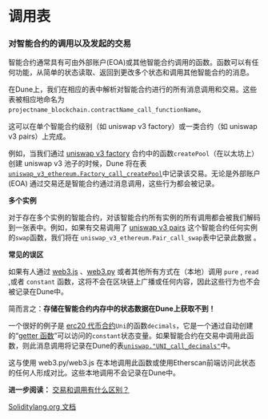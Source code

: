 # 调用表

### **对智能合约的调用以及发起的交易**

智能合约通常具有可由外部账户(EOA)或其他智能合约调用的函数。函数可以有任何功能，从简单的状态读取、返回到更改多个状态和调用其他智能合约的消息。

在Dune上，我们在相应的表中解析对智能合约进行的所有消息调用和交易。这些表被相应地命名为`projectname_blockchain.contractName_call_functionName`。

这可以在单个智能合约级别（如 uniswap v3 factory）或一类合约（如 uniswap v3 pairs）上完成。

例如，当我们通过 [uniswap v3 factory](https://etherscan.io/address/0x1f98431c8ad98523631ae4a59f267346ea31f984#code) 合约中的函数`createPool`（在以太坊上）创建 uniswap v3 池子的时候，Dune 将在表[ `uniswap_v3_ethereum.Factory_call_createPool`](https://dune.com/queries/735856)中记录该交易。无论是外部账户 (EOA) 通过交易还是智能合约通过消息调用，这些行为都会被记录。

**多个实例**

对于存在多个实例的智能合约，对该智能合约所有实例的所有调用都会被我们解码到一张表中。例如，如果有交易调用了 [uniswap v3 pairs](https://etherscan.io/address/0x8f8ef111b67c04eb1641f5ff19ee54cda062f163#writeContract) 这个智能合约任何实例的`swap`函数，我们将在 `uniswap_v3_ethereum.Pair_call_swap`表中记录此数据 。

**常见的误区**

如果有人通过 [web3.js](https://web3js.readthedocs.io) 、[web3.py](https://web3py.readthedocs.io/en/stable) 或者其他所有方式在（本地）调用 `pure` , `read` ,或者 `constant` 函数，这将不会在区块链上广播或任何内容，因此这些行为也不会被记录在Dune中。


简而言之：**存储在智能合约内存中的状态数据在Dune上获取不到！**

一个很好的例子是 [erc20 代币合约](https://etherscan.io/token/0x1f9840a85d5af5bf1d1762f925bdaddc4201f984#readContract)`Uni`的函数`decimals`，它是一个通过自动创建的“[getter 函数](https://docs.soliditylang.org/en/v0.7.4/contracts.html#getter-functions)”可以访问的`constant`状态变量。如果智能合约在交易中调用此函数，则此消息调用将记录在Dune的表[`uniswap."UNI_call_decimals"`](https://dune.com/queries/741354)中。

这与使用 web3.py/web3.js 在本地调用此函数或使用Etherscan前端访问此状态的任何人形成对比。这些本地调用不会记录在Dune中。

**进一步阅读：**
[交易和调用有什么区别？](https://ethereum.stackexchange.com/questions/765/what-is-the-difference-between-a-transaction-and-a-call)

[Soliditylang.org 文档](https://docs.soliditylang.org/en/v0.8.13/contracts.html#function-visibility)
